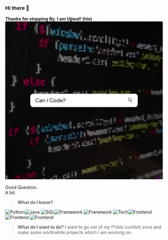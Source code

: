 ### Hi there 👋

**Thanks for stopping By. I am Ujjwal! (hie)**
<br>
<img src="Images/Image1.png">

Good Question. 
<br> A bit. <br>
  > **What do I know?**
  
  ![Python](https://img.shields.io/badge/Language-Python-red)![Java](https://img.shields.io/badge/-Java-red)
  ![SQL](https://img.shields.io/badge/DB-SQL%2FOracle-9cf)![Framework](https://img.shields.io/badge/Framework-Django-blue)
  ![Framework](https://img.shields.io/badge/-Streamlit-blue)
  ![Tech](https://img.shields.io/badge/Tech-Data%20Analytics-blueviolet)![Frontend](https://img.shields.io/badge/FrontEnd-HTML-ff69b4)
  ![Frontend](https://img.shields.io/badge/-CSS-ff69b4)
  ![Frontend](https://img.shields.io/badge/-JS-ff69b4)
<br> 
> **What do I want to do?**
> I want to go out of my f*ckin comfort zone and make some worthwhile projects which I am working on. 

